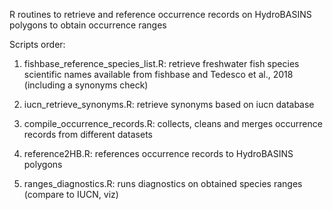 R routines to retrieve and reference occurrence records on HydroBASINS polygons to obtain occurrence ranges

Scripts order:

1) fishbase_reference_species_list.R: retrieve freshwater fish species scientific names available from fishbase and Tedesco et al., 2018 (including a synonyms check)

2) iucn_retrieve_synonyms.R: retrieve synonyms based on iucn database

3) compile_occurrence_records.R: collects, cleans and merges occurrence records from different datasets

4) reference2HB.R: references occurrence records to HydroBASINS polygons

5) ranges_diagnostics.R: runs diagnostics on obtained species ranges (compare to IUCN, viz)